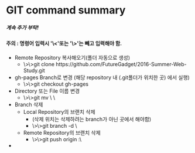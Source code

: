 <h1>GIT command summary</h1> 
<h5>계속 추가 부탁!</h5>

<h4>주의 : 명령어 입력시 '\<'또는 '\>'는 빼고 입력해야 함.</h4>
<ul>
<li>
	Remote Repository 복사해오기(폴더 자동으로 생성)
	<ul>
		<li>\>\>git clone https://github.com/FutureGadget/2016-Summer-Web-Study.git</li>
	</ul>
</li>
<li>
	gh-pages Branch로 변경 (해당 repository 내 (.git폴더가 위치한 곳) 에서 실행)
	<ul>
		<li>\>\>git checkout gh-pages</li>
	</ul>
</li>
<li>
	Directory 또는 File 이름 변경
 	<ul>
 		<li>\>\>git mv \<ORIGINAL_NAME\> \<NEW_NAME\></li>
 	</ul>
</li>
<li>
	Branch 삭제
	<ul>
		<li>
			Local Repository의 브랜치 삭제
			<ul>
				<li>(삭제 위치는 삭제하려는 branch가 아닌 곳에서 해야함)</li>
				<li>\>\>git branch -d \<BRANCH_NAME\></li>
			</ul>
		</li>
		<li>
			Remote Repository의 브랜치 삭제
			<ul>
				<li>\>\>git push origin :\<BRANCH_NAME\></li>
			</ul>
		</li>
	</ul>
</li>
<li></li>
</ul>
<br>